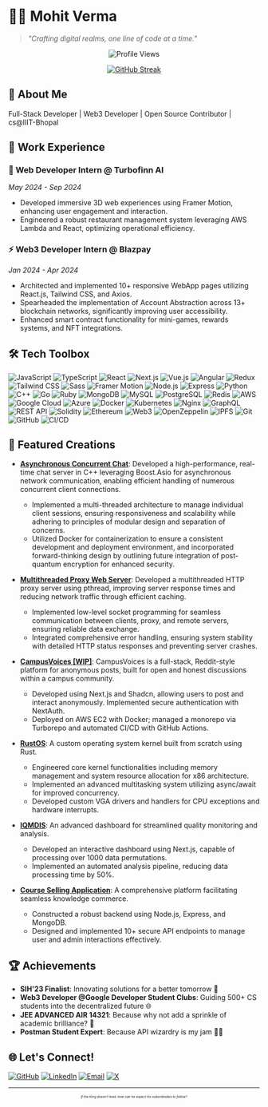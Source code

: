 # 👨‍💻 Mohit Verma

> *"Crafting digital realms, one line of code at a time."*

<!-- [![GitHub Stats](https://github-readme-stats.vercel.app/api?username=mohitvdx&show_icons=true&theme=dark)](https://github.com/anuraghazra/github-readme-stats) -->

<div align="center">

![Profile Views](https://komarev.com/ghpvc/?username=mohitvdx&color=blueviolet)

</div>

<div align="center">

[![GitHub Streak](https://github-readme-streak-stats.herokuapp.com/?user=mohitvdx&theme=dark)](https://git.io/streak-stats)

</div>

## 🚀 About Me

Full-Stack Developer | Web3 Developer | Open Source Contributor | cs@IIIT-Bhopal

## 💼 Work Experience

### 🚀 Web Developer Intern @ Turbofinn AI 
*May 2024 - Sep 2024*
- Developed immersive 3D web experiences using Framer Motion, enhancing user engagement and interaction.
- Engineered a robust restaurant management system leveraging AWS Lambda and React, optimizing operational efficiency.

### ⚡ Web3 Developer Intern @ Blazpay
*Jan 2024 - Apr 2024*
- Architected and implemented 10+ responsive WebApp pages utilizing React.js, Tailwind CSS, and Axios.
- Spearheaded the implementation of Account Abstraction across 13+ blockchain networks, significantly improving user accessibility.
- Enhanced smart contract functionality for mini-games, rewards systems, and NFT integrations.

## 🛠️ Tech Toolbox

![JavaScript](https://img.shields.io/badge/-JavaScript-F7DF1E?style=flat-square&logo=javascript&logoColor=black)
![TypeScript](https://img.shields.io/badge/-TypeScript-3178C6?style=flat-square&logo=typescript&logoColor=white)
![React](https://img.shields.io/badge/-React-61DAFB?style=flat-square&logo=react&logoColor=black)
![Next.js](https://img.shields.io/badge/-Next.js-000000?style=flat-square&logo=next.js&logoColor=white)
![Vue.js](https://img.shields.io/badge/-Vue.js-4FC08D?style=flat-square&logo=vue.js&logoColor=white)
![Angular](https://img.shields.io/badge/-Angular-DD0031?style=flat-square&logo=angular&logoColor=white)
![Redux](https://img.shields.io/badge/-Redux-764ABC?style=flat-square&logo=redux&logoColor=white)
![Tailwind CSS](https://img.shields.io/badge/-Tailwind%20CSS-38B2AC?style=flat-square&logo=tailwind-css&logoColor=white)
![Sass](https://img.shields.io/badge/-Sass-CC6699?style=flat-square&logo=sass&logoColor=white)
![Framer Motion](https://img.shields.io/badge/-Framer%20Motion-0055FF?style=flat-square&logo=framer&logoColor=white)
![Node.js](https://img.shields.io/badge/-Node.js-339933?style=flat-square&logo=Node.js&logoColor=white)
![Express](https://img.shields.io/badge/-Express-000000?style=flat-square&logo=express&logoColor=white)
![Python](https://img.shields.io/badge/-Python-3776AB?style=flat-square&logo=Python&logoColor=white)
![C++](https://img.shields.io/badge/-C++-00599C?style=flat-square&logo=c%2B%2B&logoColor=white)
![Go](https://img.shields.io/badge/-Go-00ADD8?style=flat-square&logo=go&logoColor=white)
![Ruby](https://img.shields.io/badge/-Ruby-CC342D?style=flat-square&logo=ruby&logoColor=white)
![MongoDB](https://img.shields.io/badge/-MongoDB-47A248?style=flat-square&logo=mongodb&logoColor=white)
![MySQL](https://img.shields.io/badge/-MySQL-4479A1?style=flat-square&logo=mysql&logoColor=white)
![PostgreSQL](https://img.shields.io/badge/-PostgreSQL-336791?style=flat-square&logo=postgresql&logoColor=white)
![Redis](https://img.shields.io/badge/-Redis-DC382D?style=flat-square&logo=redis&logoColor=white)
![AWS](https://img.shields.io/badge/-AWS-232F3E?style=flat-square&logo=amazon-aws&logoColor=white)
![Google Cloud](https://img.shields.io/badge/-Google%20Cloud-4285F4?style=flat-square&logo=google-cloud&logoColor=white)
![Azure](https://img.shields.io/badge/-Azure-0089D6?style=flat-square&logo=microsoft-azure&logoColor=white)
![Docker](https://img.shields.io/badge/-Docker-2496ED?style=flat-square&logo=docker&logoColor=white)
![Kubernetes](https://img.shields.io/badge/-Kubernetes-326CE5?style=flat-square&logo=kubernetes&logoColor=white)
![Nginx](https://img.shields.io/badge/-Nginx-269539?style=flat-square&logo=nginx&logoColor=white)
![GraphQL](https://img.shields.io/badge/-GraphQL-E10098?style=flat-square&logo=graphql&logoColor=white)
![REST API](https://img.shields.io/badge/-REST%20API-FF6C37?style=flat-square&logo=postman&logoColor=white)
![Solidity](https://img.shields.io/badge/-Solidity-363636?style=flat-square&logo=solidity&logoColor=white)
![Ethereum](https://img.shields.io/badge/-Ethereum-3C3C3C?style=flat-square&logo=ethereum&logoColor=white)
![Web3](https://img.shields.io/badge/-Web3-3C3C3C?style=flat-square&logo=web3.js&logoColor=white)
![OpenZeppelin](https://img.shields.io/badge/-OpenZeppelin-412991?style=flat-square&logo=openzeppelin&logoColor=white)
![IPFS](https://img.shields.io/badge/-IPFS-65C2CB?style=flat-square&logo=ipfs&logoColor=white)
![Git](https://img.shields.io/badge/-Git-F05032?style=flat-square&logo=git&logoColor=white)
![GitHub](https://img.shields.io/badge/-GitHub-181717?style=flat-square&logo=github&logoColor=white)
![CI/CD](https://img.shields.io/badge/-CI%2FCD-2088FF?style=flat-square&logo=github-actions&logoColor=white)



## 🎨 Featured Creations

- **[Asynchronous Concurrent Chat](https://github.com/mohitvdx/Asynchronous-Concurrent-Chat)**: Developed a high-performance, real-time chat server in C++ leveraging Boost.Asio for asynchronous network communication, enabling efficient handling of numerous concurrent client connections.
  - Implemented a multi-threaded architecture to manage individual client sessions, ensuring responsiveness and scalability while adhering to principles of modular design and separation of concerns. 
  - Utilized Docker for containerization to ensure a consistent development and deployment environment, and incorporated forward-thinking design by outlining future integration of post-quantum encryption for enhanced security. 

- **[Multithreaded Proxy Web Server](https://github.com/mohitvdx/Multithreaded-Proxy-Web-Server)**: Developed a multithreaded HTTP proxy server using pthread, improving server response times and reducing network traffic through efficient caching.
  - Implemented low-level socket programming for seamless communication between clients, proxy, and remote servers, ensuring reliable data exchange.
  - Integrated comprehensive error handling, ensuring system stability with detailed HTTP status responses and preventing server crashes.

- **[CampusVoices [WIP]](https://github.com/mohitvdx/xyzdeploy)**: CampusVoices is a full-stack, Reddit-style platform for anonymous posts, built for open and honest discussions within a campus community.
  -  Developed using Next.js and Shadcn, allowing users to post and interact anonymously. Implemented secure authentication with NextAuth.
  - Deployed on AWS EC2 with Docker; managed a monorepo via Turborepo and automated CI/CD with GitHub Actions.

- **[RustOS](https://github.com/mohitvdx/RustKernel)**: A custom operating system kernel built from scratch using Rust.
  - Engineered core kernel functionalities including memory management and system resource allocation for x86 architecture.
  - Implemented an advanced multitasking system utilizing async/await for improved concurrency.
  - Developed custom VGA drivers and handlers for CPU exceptions and hardware interrupts.


- **[IQMDIS](https://github.com/mohitvdx/Integrated-Quality-Monitoring-and-Discrepancy-Identification-System)**: An advanced dashboard for streamlined quality monitoring and analysis.
  - Developed an interactive dashboard using Next.js, capable of processing over 1000 data permutations.
  - Implemented an automated analysis pipeline, reducing data processing time by 50%.
  
- **[Course Selling Application](https://github.com/mohitvdx/CourseSellingWebsite-backend)**: A comprehensive platform facilitating seamless knowledge commerce.
  - Constructed a robust backend using Node.js, Express, and MongoDB.
  - Designed and implemented 10+ secure API endpoints to manage user and admin interactions effectively.

## 🏆 Achievements

- **SIH'23 Finalist**: Innovating solutions for a better tomorrow 🚀
- **Web3 Developer @Google Developer Student Clubs**: Guiding 500+ CS students into the decentralized future 🌐
- **JEE ADVANCED AIR 14321**: Because why not add a sprinkle of academic brilliance? 🧠
- **Postman Student Expert**: Because API wizardry is my jam 🧙‍♂️

## 🌐 Let's Connect!

[![GitHub](https://img.shields.io/badge/-GitHub-181717?style=flat-square&logo=github&logoColor=white)](https://github.com/mohitvdx)
[![LinkedIn](https://img.shields.io/badge/-LinkedIn-0A66C2?style=flat-square&logo=linkedin&logoColor=white)](https://www.linkedin.com/in/mohitvdx/)
[![Email](https://img.shields.io/badge/-Email-D14836?style=flat-square&logo=gmail&logoColor=white)](mailto:mohitverma.exe@gmail.com)
[![X](https://img.shields.io/badge/-X-000000?style=flat-square&logo=x&logoColor=white)](https://twitter.com/mohitvdx)

---

<p align="center" style="font-size: 0.4rem;">
  <i>If the King doesn't lead, how can he expect his subordinates to follow?</i>
</p>
